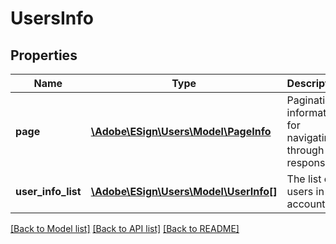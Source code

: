 # UsersInfo

## Properties
Name | Type | Description | Notes
------------ | ------------- | ------------- | -------------
**page** | [**\Adobe\ESign\Users\Model\PageInfo**](PageInfo.md) | Pagination information for navigating through the response | [optional] 
**user_info_list** | [**\Adobe\ESign\Users\Model\UserInfo[]**](UserInfo.md) | The list of users in the account. | [optional] 

[[Back to Model list]](../README.md#documentation-for-models) [[Back to API list]](../README.md#documentation-for-api-endpoints) [[Back to README]](../README.md)


